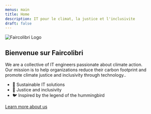 ```yaml
---
menus: main
title: Home
description: IT pour le climat, la justice et l'inclusivite
draft: false
---
```


![Faircolibri Logo](/images/faircolibri-logo-text-small.png)

## Bienvenue sur Faircolibri

We are a collective of IT engineers passionate about climate action.  
Our mission is to help organizations reduce their carbon footprint and promote climate justice and inclusivity through technology..

- 🌱 Sustainable IT solutions
- 🤝 Justice and inclusivity
- 🐦 Inspired by the legend of the hummingbird

[Learn more about us](/about/)